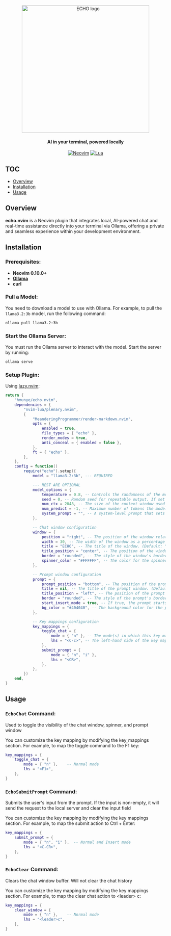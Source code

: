 <div align="center">
  
<img src="https://github.com/user-attachments/assets/224eac11-449e-4779-abf4-d3473892739e" width="400px" alt="ECHO logo"/>

#### AI in your terminal, powered locally

[![Neovim](https://img.shields.io/static/v1?&style=for-the-badge&label=Neovim&message=v0.10%2b&logo=neovim)](https://neovim.io)
[![Lua](https://img.shields.io/badge/Lua-blue.svg?style=for-the-badge&logo=lua)](http://www.lua.org)
</div>

## TOC
* [Overview](##-Overview)
* [Installation](##-Installation)
* [Usage](##-Usage)

## Overview
**echo.nvim** is a Neovim plugin that integrates local, AI-powered chat and real-time assistance directly into your terminal via Ollama, offering a private and seamless experience within your development environment.

## Installation

### Prerequisites:
- **Neovim 0.10.0+**
- [**Ollama**](https://ollama.com/download)
- **curl**

### Pull a Model: 
You need to download a model to use with Ollama. For example, to pull the `llama3.2:3b` model, run the following command:

```bash
ollama pull llama3.2:3b
```
### Start the Ollama Server: 
You must run the Ollama server to interact with the model. Start the server by running:

```bash
ollama serve
```
### Setup Plugin:

Using [lazy.nvim](https://github.com/folke/lazy.nvim):

```lua
return {
	"hmunye/echo.nvim",
    dependencies = {
        "nvim-lua/plenary.nvim",
        {
            "MeanderingProgrammer/render-markdown.nvim",
            opts = {
                enabled = true,
                file_types = { "echo" },
                render_modes = true,
                anti_conceal = { enabled = false },
            },
            ft = { "echo" },
        },
    },
    config = function() 
		require("echo").setup({
            model = "llama3.2:3b", --- REQUIRED

            --- REST ARE OPTIONAL
            model_options = {
                temperature = 0.8, -- Controls the randomness of the model's output. Higher values (e.g., 1.0) make the output more random and creative, while lower values (e.g., 0.2) make it more focused and deterministic. (Default: 0.8)
                seed = 0, -- Random seed for repeatable output. If set to a specific value, the model will produce the same output each time given the same input. (Default: 0)
                num_ctx = 2048, -- The size of the context window used by the model to generate the next token. A larger window allows the model to consider more previous text but can be more computationally expensive. (Default: 2048)
                num_predict = -1, -- Maximum number of tokens the model is allowed to generate in response to a prompt. A value of -1 means there is no limit to the number of tokens generated. (Default: -1 for unlimited generation)
                system_prompt = "", -- A system-level prompt that sets the context or behavior of the model, often used to define rules or constraints for the conversation. (Default: "")
            },

            -- Chat window configuration
            window = {
                position = "right", -- The position of the window relative to current window. Options: "right" or "left". (Default: "right")
                width = 30, -- The width of the window as a percentage of the total available window width. (Default: 35)
                title = "ECHO", -- The title of the window. (Default: "ECHO")
                title_position = "center", -- The position of the window's title. Options: "center", "left", or "right". (Default: "center")
                border = "rounded", -- The style of the window's border. (Default: "rounded")
                spinner_color = "#FFFFFF", -- The color for the spinner highlight. (Default: "#FFFFFF")
            },

            -- Prompt window configuration
            prompt = {
                prompt_position = "bottom", -- The position of the prompt relative to the chat window. Options: "top" or "bottom". (Default: "bottom")
                title = nil, -- The title of the prompt window. (Default: model's name)
                title_position = "left", -- The position of the prompt window's title. Options: "center", "left", or "right". (Default: "left")
                border = "rounded", -- The style of the prompt's border. (Default: "rounded")
                start_insert_mode = true, -- If true, the prompt starts in insert mode. (Default: true)
                bg_color = "#404040", -- The background color for the prompt highlight. (Default: "#404040")
            },

            -- Key mappings configuration
            key_mappings = {
                toggle_chat = {
                    mode = { "n" }, -- The mode(s) in which this key mapping works.
                    lhs = "<C-c>", -- The left-hand side of the key mapping (what you press to trigger the action).
                },
                submit_prompt = {
                    mode = { "n", "i" },
                    lhs = "<CR>",
                },
            },
		})
    end,
}
```
## Usage

### `EchoChat` Command:

Used to toggle the visibility of the chat window, spinner, and prompt window

You can customize the key mapping by modifying the key_mappings section. For example, to map the toggle command to the F1 key:

```lua
key_mappings = {
    toggle_chat = {
        mode = { "n" },    -- Normal mode
        lhs = "<F1>",
    },
}
```

### `EchoSubmitPrompt` Command:

Submits the user's input from the prompt. If the input is non-empty, it will send the request to the local server and clear the input field

You can customize the key mapping by modifying the key mappings section. For example, to map the submit action to Ctrl + Enter:

```lua
key_mappings = {
    submit_prompt = {
        mode = { "n", "i" },  -- Normal and Insert mode
        lhs = "<C-CR>",
    },
}
```

### `EchoClear` Command:

Clears the chat window buffer. Will not clear the chat history

You can customize the key mapping by modifying the key mappings section. For example, to map the clear chat action to \<leader\> c:

```lua
key_mappings = {
    clear_window = {
        mode = { "n" },    -- Normal mode
        lhs = "<leader>c",
    },
}
